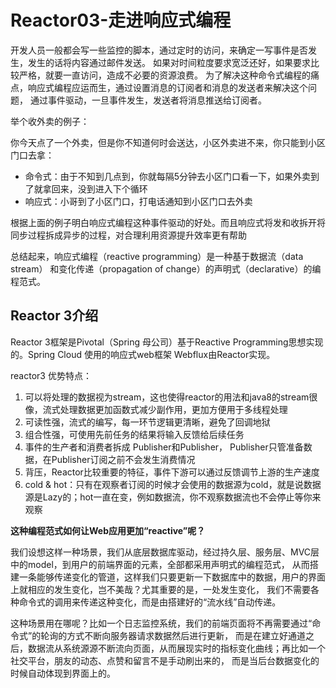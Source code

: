 # Reactor03-走进响应式编程

开发人员一般都会写一些监控的脚本，通过定时的访问，来确定一写事件是否发生，发生的话将内容通过邮件发送。
如果对时间粒度要求宽泛还好，如果要求比较严格，就要一直访问，造成不必要的资源浪费。
为了解决这种命令式编程的痛点，响应式编程应运而生，通过设置消息的订阅者和消息的发送者来解决这个问题，
通过事件驱动，一旦事件发生，发送者将消息推送给订阅者。

举个收外卖的例子：

你今天点了一个外卖，但是你不知道何时会送达，小区外卖进不来，你只能到小区门口去拿：

* 命令式：由于不知到几点到，你就每隔5分钟去小区门口看一下，如果外卖到了就拿回来，没到进入下个循环
* 响应式：小哥到了小区门口，打电话通知到小区门口去外卖

根据上面的例子明白响应式编程这种事件驱动的好处。而且响应式将发和收拆开将同步过程拆成异步的过程，对合理利用资源提升效率更有帮助

总结起来，响应式编程（reactive programming）是一种基于数据流（data stream）
和变化传递（propagation of change）的声明式（declarative）的编程范式。

## Reactor 3介绍

Reactor 3框架是Pivotal（Spring 母公司）基于Reactive Programming思想实现的。Spring Cloud 使用的响应式web框架 Webflux由Reactor实现。

reactor3 优势特点：

1. 可以将处理的数据视为stream，这也使得reactor的用法和java8的stream很像，流式处理数据更加函数式减少副作用，更加方便用于多线程处理
2. 可读性强，流式的编写，每一环节逻辑更清晰，避免了回调地狱
3. 组合性强，可使用先前任务的结果将输入反馈给后续任务
4. 事件的生产者和消费者拆成 Publisher和Publisher， Publisher只管准备数据，在Publisher订阅之前不会发生消费情况
5. 背压，Reactor比较重要的特征，事件下游可以通过反馈调节上游的生产速度
6. cold & hot：只有在观察者订阅的时候才会使用的数据源为cold，就是说数据源是Lazy的；hot一直在变，例如数据流，你不观察数据流也不会停止等你来观察

**这种编程范式如何让Web应用更加“reactive”呢？**

我们设想这样一种场景，我们从底层数据库驱动，经过持久层、服务层、MVC层中的model，到用户的前端界面的元素，全部都采用声明式的编程范式，
从而搭建一条能够传递变化的管道，这样我们只要更新一下数据库中的数据，用户的界面上就相应的发生变化，岂不美哉？尤其重要的是，一处发生变化，
我们不需要各种命令式的调用来传递这种变化，而是由搭建好的“流水线”自动传递。

这种场景用在哪呢？比如一个日志监控系统，我们的前端页面将不再需要通过“命令式”的轮询的方式不断向服务器请求数据然后进行更新，
而是在建立好通道之后，数据流从系统源源不断流向页面，从而展现实时的指标变化曲线；再比如一个社交平台，朋友的动态、点赞和留言不是手动刷出来的，
而是当后台数据变化的时候自动体现到界面上的。

